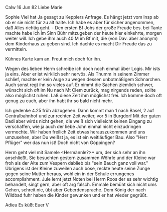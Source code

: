  Calw 16 Jun 82
Liebe Marie

Sophie Viel hat Ja gesagt zu Kepplers Anfrage. Es hängt jetzt vom Insp ab ob er sie nicht für zu alt halte. Ich habe es aber für sicher angenommen, daß Alles richtig geht. - Den ersten Bf Johs der große Freude bes. bei Tante machte habe ich im Sinn Bühr mitzugeben der heute hier einkehrte, morgen weiter will. Ich gebe ihm auch 40 M im Bf mit, die (von Dav. aber anonym) dem Kinderhaus zu geben sind. Ich dachte es macht Dir Freude das zu vermitteln.

Kühnes Karte kam an. Freut mich doch für ihn.

Wegen des lieben Herm schreibe ich doch noch einmal über Logis. Mir ists ja eins. Aber er ist wirklich sehr nervös. Als Thumm in seinem Zimmer schlief, machte er kein Auge zu wegen dessen unbotmäßigem Schnarchen. Auch sonst regt ihn so vieles auf. Er nimmt die Sachen ziemlich schwer, wünscht sich oft im Nu nach Mt Clem zurück, mag nirgends reden, sollte also möglichst ruhen. Laß diese Zeit ihm möglichst frei. Ich komme doch oft genug zu euch, aber ihn habt ihr so bald nicht mehr.

Ich gedenke 4.25 früh abzugehen. Dann kommt man 1 nach Basel, 2 auf Centralbahnhof und zur rechten Zeit weiter, vor 5 in Burgdorf Mit der guten Dadi aber wirds nicht gehen, die weiß sich vielleicht keinen Eingang zu verschaffen, wie ja auch der liebe John einmal nicht einzudringen vermochte. Wir haben freilich Zeit etwas herauszukommen und uns umzusehen, aber Du weißst ja, es ist ein weitläufiger Bau. Also "Herr Pflüger" wer das nun ist! Doch nicht von Göppingen?

Herm geht viel mit Samele <Hermännle?>* um, der sich sehr an ihn anschließt. Sie besuchten gestern zusammen Wöhrle und der Kleine war froh als der Alte zum Vespern dablieb bis "sein Bauch ganz voll war." Übrigens ist der Kleine zuweilen auch böse, reckte heute seine Zunge gegen seine Mutter heraus, wohl ein in der Schule errungenes accomplishment. Jule lernt jetzt Noten bei Herrn Roos der es sehr wichtig behandelt, singt gern, aber oft arg falsch. Emmale bemüht sich nicht ums Gehen, schreit nie, übt aber Geberdensprache. Dem König der nach Wildbad fuhr haben die Kinder gewunken und er hat wieder gegrüßt.

 Adieu Es küßt Euer V
